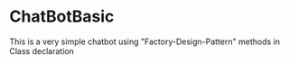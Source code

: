 # ChatBotBasic

This is a very simple chatbot using "Factory-Design-Pattern" methods in Class declaration
